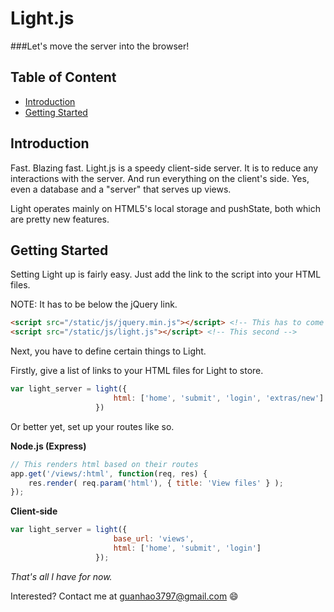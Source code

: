 Light.js
========
###Let's move the server into the browser!

Table of Content
----------------
- [Introduction](#intro)
- [Getting Started](#start)

Introduction <a name='intro'></a>
------------
Fast. Blazing fast. Light.js is a speedy client-side server. It is to reduce any interactions with the server. And run everything on the client's side. Yes, even a database and a "server" that serves up views.

Light operates mainly on HTML5's local storage and pushState, both which are pretty new features.

Getting Started <a name='start'></a>
---------------
Setting Light up is fairly easy. Just add the link to the script into your HTML files. 

NOTE: It has to be below the jQuery link.
```html
<script src="/static/js/jquery.min.js"></script> <!-- This has to come first -->
<script src="/static/js/light.js"></script> <!-- This second -->
```

Next, you have to define certain things to Light.

Firstly, give a list of links to your HTML files for Light to store.
```javascript
var light_server = light({
                       html: ['home', 'submit', 'login', 'extras/new']
                   })
```
Or better yet, set up your routes like so.

**Node.js (Express)**
```javascript
// This renders html based on their routes
app.get('/views/:html', function(req, res) {
    res.render( req.param('html'), { title: 'View files' } );
});
```
**Client-side**
```javascript
var light_server = light({
                       base_url: 'views',
                       html: ['home', 'submit', 'login']
                   });
```

*That's all I have for now.*

Interested? Contact me at guanhao3797@gmail.com :smile:
